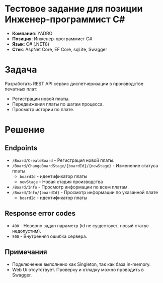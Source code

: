 # Тестовое задание для позиции Инженер-программист C#
- **Компания**: YADRO
- **Позиция**: Инженер-программист C#
- **Язык**: C# (.NET8)
- **Стек**: AspNet Core, EF Core, sqLite, Swagger

# Задача
Разработать REST API сервис диспетчеризации в производстве печатных плат:
 * Регистрации новой платы.
 * Передвижения платы по шагам процесса.
 * Просмотр истории по плате.

# Решение
## Endpoints
 * `/Board/CreateBoard` - Регистрация новой платы.
 * `/Board/ChangeBoardStage/{boardId}/{newStage}` - Изменение статуса платы
     * `boardId` - идентификатор платы
     * `newStage` - Новая стадия производства
 * `/Board/Info` - Просмотр информации по всем платам.
 * `/Board/Info/{boardId}` - Просмотр информации по указанной плате
     * `boardId` - идентификатор платы

## Response error codes
 * `400` - Неверно задан параметр (id не существует, новый статус недопустим).
 * `500` - Внутренняя ошибка сервера.

## Примечания
* Подключение выполнено как Singleton, так как база in-memory.
* Web Ui отсутствует. Проверку и отладку можно проводить в Swagger.
